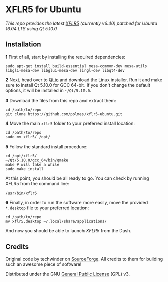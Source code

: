 # XFLR5 for Ubuntu

*This repo provides the latest [XFLR5](http://www.xflr5.com/xflr5.htm) (currently v6.40) patched for Ubuntu 16.04 LTS using Qt 5.10.0*

## Installation

**1** First of all, start by installing the required dependencies:
```
sudo apt-get install build-essential mesa-common-dev mesa-utils libgl1-mesa-dev libglu1-mesa-dev lingl-dev libqt4-dev
```

**2** Next, head over to [Qt.io](https://www.qt.io/download-qt-installer) and download the Linux installer. Run it and make sure to install Qt 5.10.0 for GCC 64-bit.
If you don't change the default options, it will be installed in `~/Qt/5.10.0`.

**3** Download the files from this repo and extract them:
```
cd /path/to/repo
git clone https://github.com/polmes/xflr5-ubuntu.git
```

**4** Move the main `xflr5` folder to your preferred install location:
```
cd /path/to/repo
sudo mv xflr5/ /opt/
```

**5** Follow the standard install procedure:
```
cd /opt/xflr5/
~/Qt/5.10.0/gcc_64/bin/qmake
make # will take a while
sudo make install
```

At this point, you should be all ready to go. You can check by running XFLR5 from the command line:
```
/usr/bin/xflr5
```

**6** Finally, in order to run the software more easily, move the provided `*.desktop` file to your preferred location:
```
cd /path/to/repo
mv xflr5.desktop ~/.local/share/applications/
```
And now you should be able to launch *XFLR5* from the Dash.

## Credits

Original code by techwinder on [SourceForge](https://sourceforge.net/projects/xflr5/). All credits to them for building such an awesome piece of software!

Distributed under the GNU [General Public License](https://www.gnu.org/licenses/gpl.html) (GPL) v3.
